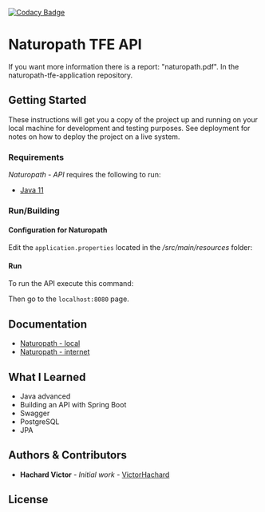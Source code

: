 [![Codacy Badge](https://app.codacy.com/project/badge/Grade/7c426f8b413d4c43b8404a2b957af576)](https://www.codacy.com/gh/VictorHachard/naturopath-tfe-api/dashboard?utm_source=github.com&amp;utm_medium=referral&amp;utm_content=VictorHachard/naturopath-tfe-api&amp;utm_campaign=Badge_Grade)

# Naturopath TFE API

If you want more information there is a report: "naturopath.pdf". In the naturopath-tfe-application repository.

## Getting Started

These instructions will get you a copy of the project up and running on your local machine for development and testing purposes. See deployment for notes on how to deploy the project on a live system.

### Requirements

*Naturopath* - *API* requires the following to run:

-   [Java 11](https://www.java.com/en/)

### Run/Building

#### Configuration for Naturopath

Edit the `application.properties` located in the */src/main/resources* folder:

#### Run

To run the API execute this command:



Then go to the `localhost:8080` page.

## Documentation

-   [Naturopath - local](http://localhost:8080/swagger-ui/index.html)
-   [Naturopath - internet](https://api.naturopath.com/swagger-ui/index.html)

## What I Learned

-   Java advanced
-   Building an API with Spring Boot
-   Swagger
-   PostgreSQL
-   JPA

## Authors & Contributors

-   **Hachard Victor** - *Initial work* - [VictorHachard](https://github.com/VictorHachard)

## License
